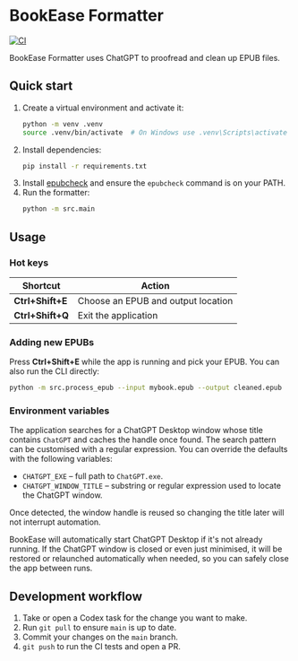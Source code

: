 # BookEase Formatter

[![CI](https://github.com/<owner>/BookEase---Formatter/actions/workflows/ci.yml/badge.svg)](https://github.com/<owner>/BookEase---Formatter/actions/workflows/ci.yml)

BookEase Formatter uses ChatGPT to proofread and clean up EPUB files.

## Quick start
1. Create a virtual environment and activate it:
   ```bash
   python -m venv .venv
   source .venv/bin/activate  # On Windows use .venv\Scripts\activate
   ```
2. Install dependencies:
   ```bash
   pip install -r requirements.txt
   ```
3. Install [epubcheck](https://github.com/w3c/epubcheck) and ensure the
   `epubcheck` command is on your PATH.
4. Run the formatter:
   ```bash
   python -m src.main
   ```

## Usage

### Hot keys
| Shortcut | Action |
|----------|--------|
| **Ctrl+Shift+E** | Choose an EPUB and output location |
| **Ctrl+Shift+Q** | Exit the application |
### Adding new EPUBs

Press **Ctrl+Shift+E** while the app is running and pick your EPUB.
You can also run the CLI directly:
```bash
python -m src.process_epub --input mybook.epub --output cleaned.epub
```

### Environment variables

The application searches for a ChatGPT Desktop window whose title contains
`ChatGPT` and caches the handle once found. The search pattern can be
customised with a regular expression. You can override the defaults with the
following variables:

- `CHATGPT_EXE` – full path to `ChatGPT.exe`.
- `CHATGPT_WINDOW_TITLE` – substring or regular expression used to locate the
  ChatGPT window.

Once detected, the window handle is reused so changing the title later will not
interrupt automation.

BookEase will automatically start ChatGPT Desktop if it's not already
running. If the ChatGPT window is closed or even just minimised, it will be
restored or relaunched automatically when needed, so you can safely close the
app between runs.

## Development workflow
1. Take or open a Codex task for the change you want to make.
2. Run `git pull` to ensure `main` is up to date.
3. Commit your changes on the `main` branch.
4. `git push` to run the CI tests and open a PR.

